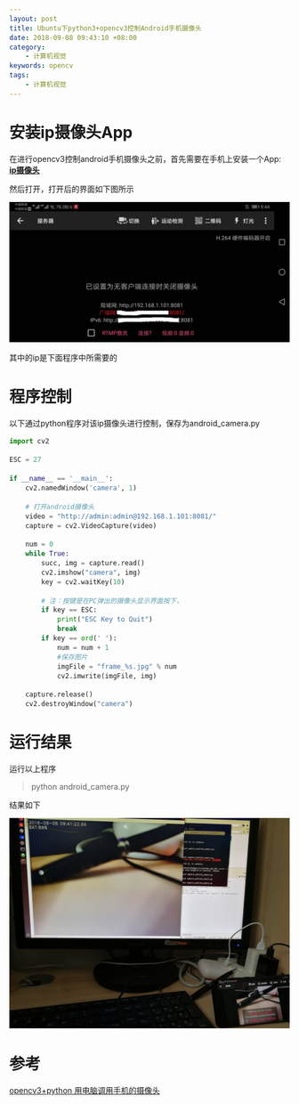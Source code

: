 ```yaml
---
layout: post
title: Ubuntu下python3+opencv3控制Android手机摄像头
date: 2018-09-08 09:43:10 +08:00
category:
    - 计算机视觉
keywords: opencv
tags:
    - 计算机视觉
---
```


# 安装ip摄像头App

在进行opencv3控制android手机摄像头之前，首先需要在手机上安装一个App: **[ip摄像头](http://app.mi.com/details?id=com.shenyaocn.android.WebCam)**

然后打开，打开后的界面如下图所示

![ip_camera_open_status.jpeg](/images/cv/ip_camera_open_status.jpeg)

其中的ip是下面程序中所需要的

# 程序控制

以下通过python程序对该ip摄像头进行控制，保存为android_camera.py

```python
import cv2

ESC = 27

if __name__ == '__main__':
    cv2.namedWindow('camera', 1)

    # 打开android摄像头
    video = "http://admin:admin@192.168.1.101:8081/"
    capture = cv2.VideoCapture(video)

    num = 0
    while True:
        succ, img = capture.read()
        cv2.imshow("camera", img)
        key = cv2.waitKey(10)

        # 注：按键是在PC弹出的摄像头显示界面按下，
        if key == ESC:
            print("ESC Key to Quit")
            break
        if key == ord(' '):
            num = num + 1
            #保存图片
            imgFile = "frame_%s.jpg" % num
            cv2.imwrite(imgFile, img)

    capture.release()
    cv2.destroyWindow("camera")
```

# 运行结果

运行以上程序

> python android_camera.py

结果如下

![ip_camera_ctrl_result.jpeg](/images/cv/ip_camera_ctrl_result.jpeg)

# 参考

[opencv3+python 用电脑调用手机的摄像头](https://blog.csdn.net/SHAOYEZUIZUISHAUI/article/details/80959590)
